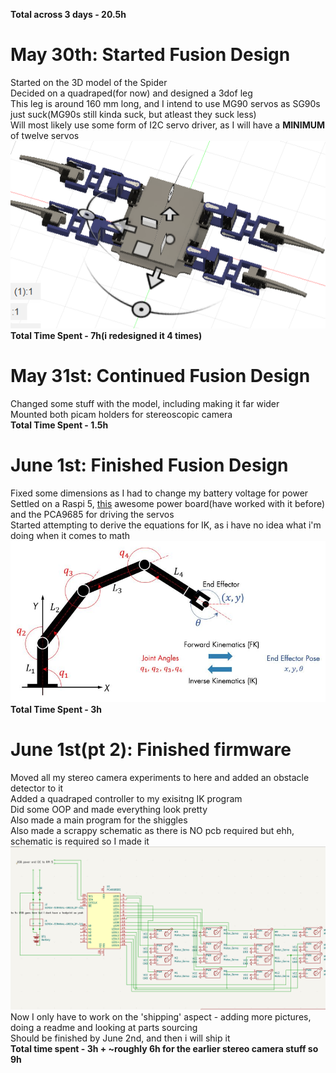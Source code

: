 **Total across 3 days - 20.5h**


# May 30th: Started Fusion Design
Started on the 3D model of the Spider<br>
Decided on a quadraped(for now) and designed a 3dof leg<br>
This leg is around 160 mm long, and I intend to use MG90 servos as SG90s just suck(MG90s still kinda suck, but atleast they suck less)<br>
Will most likely use some form of I2C servo driver, as I will have a **MINIMUM** of twelve servos<br>
![image of robot](Assets/foosion.png)<br>
**Total Time Spent - 7h(i redesigned it 4 times)**

# May 31st: Continued Fusion Design
Changed some stuff with the model, including making it far wider<br>
Mounted both picam holders for stereoscopic camera<br>
**Total Time Spent - 1.5h**

# June 1st: Finished Fusion Design
Fixed some dimensions as I had to change my battery voltage for power<br>
Settled on a Raspi 5, [this](https://robu.in/product/24v-12v-to-5v-5a-power-module-dc-dc-xy-3606-power-converter/) awesome power board(have worked with it before) and the PCA9685 for driving the servos<br>
Started attempting to derive the equations for IK, as i have no idea what i'm doing when it comes to math<br>
![smort diagram](Assets/smort.jpg)
**Total Time Spent - 3h**

# June 1st(pt 2): Finished firmware
Moved all my stereo camera experiments to here and added an obstacle detector to it<br>
Added a quadraped controller to my exisitng IK program<br>
Did some OOP and made everything look pretty<br>
Also made a main program for the shiggles<br>
Also made a scrappy schematic as there is NO pcb required but ehh, schematic is required so I made it<br>
![silly schematic](assets/schematic.png)
Now I only have to work on the 'shipping' aspect - adding more pictures, doing a readme and looking at parts sourcing<br>
Should be finished by June 2nd, and then i will ship it<br>
**Total time spent - 3h + ~roughly 6h for the earlier stereo camera stuff so 9h**
